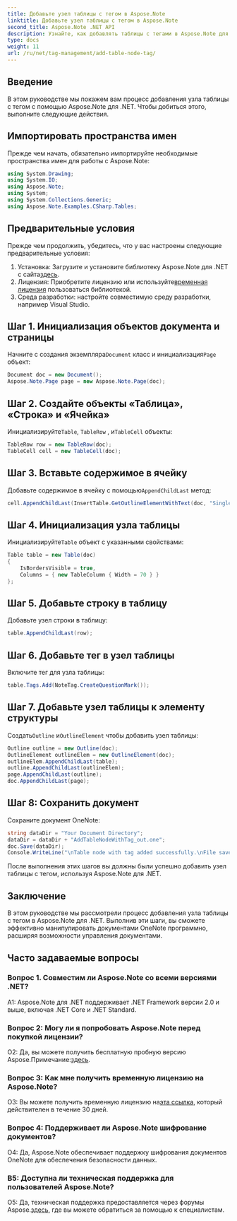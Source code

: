 ```yaml
---
title: Добавьте узел таблицы с тегом в Aspose.Note
linktitle: Добавьте узел таблицы с тегом в Aspose.Note
second_title: Aspose.Note .NET API
description: Узнайте, как добавлять таблицы с тегами в Aspose.Note для .NET. Совершенствуйте свои навыки работы с документами программно.
type: docs
weight: 11
url: /ru/net/tag-management/add-table-node-tag/
---
```

## Введение

В этом руководстве мы покажем вам процесс добавления узла таблицы с тегом с помощью Aspose.Note для .NET. Чтобы добиться этого, выполните следующие действия.

## Импортировать пространства имен

Прежде чем начать, обязательно импортируйте необходимые пространства имен для работы с Aspose.Note:

```csharp
using System.Drawing;
using System.IO;
using Aspose.Note;
using System;
using System.Collections.Generic;
using Aspose.Note.Examples.CSharp.Tables;
```

## Предварительные условия

Прежде чем продолжить, убедитесь, что у вас настроены следующие предварительные условия:

1.  Установка: Загрузите и установите библиотеку Aspose.Note для .NET с сайта[здесь](https://releases.aspose.com/note/net/).
2.  Лицензия: Приобретите лицензию или используйте[временная лицензия](https://purchase.aspose.com/temporary-license/) пользоваться библиотекой.
3. Среда разработки: настройте совместимую среду разработки, например Visual Studio.

## Шаг 1. Инициализация объектов документа и страницы

 Начните с создания экземпляра`Document` класс и инициализация`Page` объект:

```csharp
Document doc = new Document();
Aspose.Note.Page page = new Aspose.Note.Page(doc);
```

## Шаг 2. Создайте объекты «Таблица», «Строка» и «Ячейка»

 Инициализируйте`Table`, `TableRow` , и`TableCell` объекты:

```csharp
TableRow row = new TableRow(doc);
TableCell cell = new TableCell(doc);
```

## Шаг 3. Вставьте содержимое в ячейку

 Добавьте содержимое в ячейку с помощью`AppendChildLast` метод:

```csharp
cell.AppendChildLast(InsertTable.GetOutlineElementWithText(doc, "Single cell."));
```

## Шаг 4. Инициализация узла таблицы

 Инициализируйте`Table` объект с указанными свойствами:

```csharp
Table table = new Table(doc)
{
    IsBordersVisible = true,
    Columns = { new TableColumn { Width = 70 } }
};
```

## Шаг 5. Добавьте строку в таблицу

Добавьте узел строки в таблицу:

```csharp
table.AppendChildLast(row);
```

## Шаг 6. Добавьте тег в узел таблицы

Включите тег для узла таблицы:

```csharp
table.Tags.Add(NoteTag.CreateQuestionMark());
```

## Шаг 7. Добавьте узел таблицы к элементу структуры

 Создать`Outline` и`OutlineElement` чтобы добавить узел таблицы:

```csharp
Outline outline = new Outline(doc);
OutlineElement outlineElem = new OutlineElement(doc);
outlineElem.AppendChildLast(table);
outline.AppendChildLast(outlineElem);
page.AppendChildLast(outline);
doc.AppendChildLast(page);
```

## Шаг 8: Сохранить документ

Сохраните документ OneNote:

```csharp
string dataDir = "Your Document Directory";
dataDir = dataDir + "AddTableNodeWithTag_out.one";
doc.Save(dataDir);
Console.WriteLine("\nTable node with tag added successfully.\nFile saved at " + dataDir);
```

После выполнения этих шагов вы должны были успешно добавить узел таблицы с тегом, используя Aspose.Note для .NET.

## Заключение

В этом руководстве мы рассмотрели процесс добавления узла таблицы с тегом в Aspose.Note для .NET. Выполнив эти шаги, вы сможете эффективно манипулировать документами OneNote программно, расширяя возможности управления документами.

## Часто задаваемые вопросы

### Вопрос 1. Совместим ли Aspose.Note со всеми версиями .NET?

A1: Aspose.Note для .NET поддерживает .NET Framework версии 2.0 и выше, включая .NET Core и .NET Standard.

### Вопрос 2: Могу ли я попробовать Aspose.Note перед покупкой лицензии?

 О2: Да, вы можете получить бесплатную пробную версию Aspose.Примечание:[здесь](https://releases.aspose.com/).

### Вопрос 3: Как мне получить временную лицензию на Aspose.Note?

 О3: Вы можете получить временную лицензию на[эта ссылка](https://purchase.aspose.com/temporary-license/), который действителен в течение 30 дней.

### Вопрос 4: Поддерживает ли Aspose.Note шифрование документов?

О4: Да, Aspose.Note обеспечивает поддержку шифрования документов OneNote для обеспечения безопасности данных.

### В5: Доступна ли техническая поддержка для пользователей Aspose.Note?

 О5: Да, техническая поддержка предоставляется через форумы Aspose.[здесь](https://forum.aspose.com/c/note/28), где вы можете обратиться за помощью к специалистам.